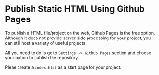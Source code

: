 # Publish Static HTML Using Github Pages


To publish a HTML file/project on the web, Github Pages is the free
option. Although it does not provide server side processing for your
project, you can still host a variety of useful projects.

All you need to do is go to `Settings -> Github Pages` section and choose
your option to publish the repository.

Pleae create a `index.html` as a start page for your project.
